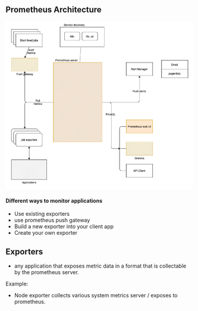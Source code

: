 ## Prometheus Architecture


![](.readme_images/fde301fd.png)


#### Different ways to monitor applications

- Use existing exporters
- use prometheus push gateway
- Build a new exporter into your client app
- Create your own exporter

## Exporters
- any application that exposes metric data in a format that is collectable by the prometheus server. 

Example:
- Node exporter collects various system metrics server / exposes to prometheus. 


